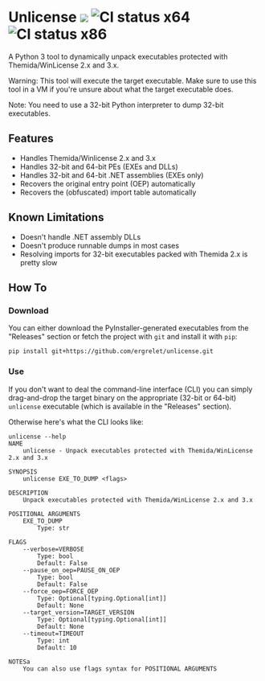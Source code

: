 # Unlicense [![](https://img.shields.io/badge/python-3.9+-blue.svg)](https://www.python.org/downloads/) ![CI status x64](https://github.com/ergrelet/unlicense/actions/workflows/py310-win64-ci.yml/badge.svg?branch=main) ![CI status x86](https://github.com/ergrelet/unlicense/actions/workflows/py310-win32-ci.yml/badge.svg?branch=main)

A Python 3 tool to dynamically unpack executables protected with
Themida/WinLicense 2.x and 3.x.

Warning: This tool will execute the target executable. Make sure to use this
tool in a VM if you're unsure about what the target executable does.

Note: You need to use a 32-bit Python interpreter to dump 32-bit executables.

## Features

* Handles Themida/Winlicense 2.x and 3.x
* Handles 32-bit and 64-bit PEs (EXEs and DLLs)
* Handles 32-bit and 64-bit .NET assemblies (EXEs only)
* Recovers the original entry point (OEP) automatically
* Recovers the (obfuscated) import table automatically

## Known Limitations

* Doesn't handle .NET assembly DLLs
* Doesn't produce runnable dumps in most cases
* Resolving imports for 32-bit executables packed with Themida 2.x is pretty slow

## How To

### Download

You can either download the PyInstaller-generated executables from the "Releases"
section or fetch the project with `git` and install it with `pip`:
```
pip install git+https://github.com/ergrelet/unlicense.git
```

### Use

If you don't want to deal the command-line interface (CLI) you can simply
drag-and-drop the target binary on the appropriate (32-bit or 64-bit) `unlicense`
executable (which is available in the "Releases" section).

Otherwise here's what the CLI looks like:
```
unlicense --help
NAME
    unlicense - Unpack executables protected with Themida/WinLicense 2.x and 3.x

SYNOPSIS
    unlicense EXE_TO_DUMP <flags>

DESCRIPTION
    Unpack executables protected with Themida/WinLicense 2.x and 3.x

POSITIONAL ARGUMENTS
    EXE_TO_DUMP
        Type: str

FLAGS
    --verbose=VERBOSE
        Type: bool
        Default: False
    --pause_on_oep=PAUSE_ON_OEP
        Type: bool
        Default: False
    --force_oep=FORCE_OEP
        Type: Optional[typing.Optional[int]]
        Default: None
    --target_version=TARGET_VERSION
        Type: Optional[typing.Optional[int]]
        Default: None
    --timeout=TIMEOUT
        Type: int
        Default: 10

NOTESa
    You can also use flags syntax for POSITIONAL ARGUMENTS
```

